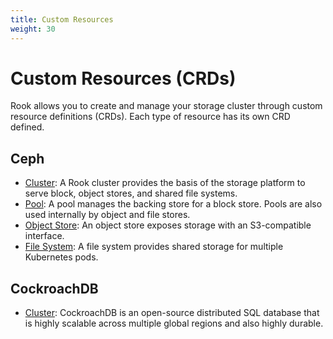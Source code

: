 ```yaml
---
title: Custom Resources
weight: 30
---
```


# Custom Resources (CRDs)

Rook allows you to create and manage your storage cluster through custom resource definitions (CRDs). Each type of resource
has its own CRD defined.

## Ceph
- [Cluster](ceph-cluster-crd.md): A Rook cluster provides the basis of the storage platform to serve block, object stores, and shared file systems.
- [Pool](ceph-pool-crd.md): A pool manages the backing store for a block store. Pools are also used internally by object and file stores.
- [Object Store](ceph-object-store-crd.md): An object store exposes storage with an S3-compatible interface.
- [File System](ceph-filesystem-crd.md): A file system provides shared storage for multiple Kubernetes pods.

## CockroachDB
- [Cluster](cockroachdb-cluster-crd.md): CockroachDB is an open-source distributed SQL database that is highly scalable across multiple global regions and also highly durable.